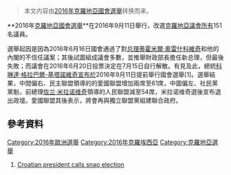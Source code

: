 > 本文内容由[2016年克羅地亞國會選舉](https://zh.wikipedia.org/wiki/2016年克羅地亞國會選舉)转换而来。


**2016年[克羅地亞國會選舉](https://zh.wikipedia.org/wiki/克羅地亞 "wikilink")**在2016年9月11日舉行，改選[克羅地亞議會所有](https://zh.wikipedia.org/wiki/克羅地亞議會 "wikilink")151名議員。

選舉起因是因為2016年6月16日國會通過了對[总理](../Page/克罗地亚总理.md "wikilink")[蒂霍米爾·奧雷什科維奇](../Page/蒂霍米爾·奧雷什科維奇.md "wikilink")和他的內閣的不信任議案；其後試圖組成議會多數，並推舉財政部長擔任新总理，但最後失敗；而議會在2016年6月20日投票決定在7月15日自行解散。有見及此，總統[科琳達·格拉巴爾-基塔諾維奇宣布於](https://zh.wikipedia.org/wiki/科琳達·格拉巴爾-基塔諾維奇 "wikilink")2016年9月11日提前舉行國會選舉\[1\]。選舉結果，中間偏右、民主聯盟領導的的愛國聯盟增加兩席至61席，中圖偏左、社民黨黨魁，前總理[佐兰·米拉诺维奇](../Page/佐兰·米拉诺维奇.md "wikilink")領導的人民聯盟減至54席，米拉诺维奇選後宣布退出政壇。愛國聯盟其後表示，將會再與獨立聯盟黨組建聯合政府。

## 參考資料

[Category:2016年歐洲選舉](https://zh.wikipedia.org/wiki/Category:2016年歐洲選舉 "wikilink") [Category:2016年克羅埃西亞](https://zh.wikipedia.org/wiki/Category:2016年克羅埃西亞 "wikilink") [Category:克羅地亞選舉](https://zh.wikipedia.org/wiki/Category:克羅地亞選舉 "wikilink")

1.  [Croatian president calls snap election](http://www.politico.eu/article/kolinda-grabar-kitarovic-croatian-president-calls-snap-election-no-confidence-vote/)